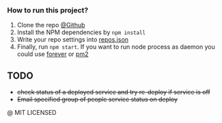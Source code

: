 ### How to run this project?
1. Clone the repo [@Github](http://github.com/epicallan/github-deploy-server)<br>
2. Install the NPM dependencies by `npm install`<br>
3. Write your repo settings into [repos.json](https://github.com/epicallan/github-deploy-server/blob/master/src/configs/repos.json)<br>
4. Finally, run `npm start`. If you want to run node process as daemon you could use
[forever](https://github.com/foreverjs/forever) or [pm2](https://github.com/Unitech/pm2)

## TODO
- ~~check status of a deployed service and try re-deploy if service is off~~
- ~~Email specified group of people service status on deploy~~

@ MIT LICENSED
